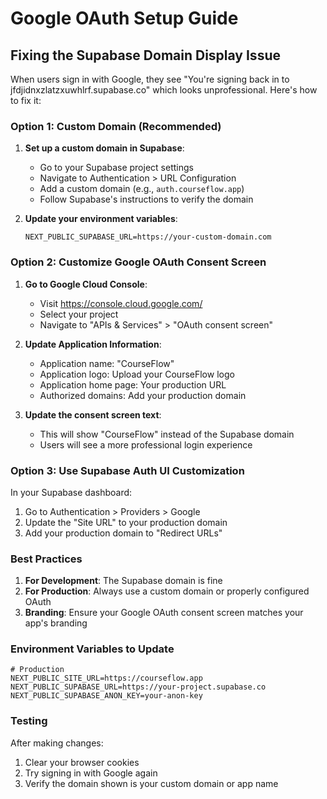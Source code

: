 # Google OAuth Setup Guide

## Fixing the Supabase Domain Display Issue

When users sign in with Google, they see "You're signing back in to jfdjidnxzlatzxuwhlrf.supabase.co" which looks unprofessional. Here's how to fix it:

### Option 1: Custom Domain (Recommended)

1. **Set up a custom domain in Supabase**:
   - Go to your Supabase project settings
   - Navigate to Authentication > URL Configuration
   - Add a custom domain (e.g., `auth.courseflow.app`)
   - Follow Supabase's instructions to verify the domain

2. **Update your environment variables**:
   ```env
   NEXT_PUBLIC_SUPABASE_URL=https://your-custom-domain.com
   ```

### Option 2: Customize Google OAuth Consent Screen

1. **Go to Google Cloud Console**:
   - Visit https://console.cloud.google.com/
   - Select your project
   - Navigate to "APIs & Services" > "OAuth consent screen"

2. **Update Application Information**:
   - Application name: "CourseFlow"
   - Application logo: Upload your CourseFlow logo
   - Application home page: Your production URL
   - Authorized domains: Add your production domain

3. **Update the consent screen text**:
   - This will show "CourseFlow" instead of the Supabase domain
   - Users will see a more professional login experience

### Option 3: Use Supabase Auth UI Customization

In your Supabase dashboard:
1. Go to Authentication > Providers > Google
2. Update the "Site URL" to your production domain
3. Add your production domain to "Redirect URLs"

### Best Practices

1. **For Development**: The Supabase domain is fine
2. **For Production**: Always use a custom domain or properly configured OAuth
3. **Branding**: Ensure your Google OAuth consent screen matches your app's branding

### Environment Variables to Update

```env
# Production
NEXT_PUBLIC_SITE_URL=https://courseflow.app
NEXT_PUBLIC_SUPABASE_URL=https://your-project.supabase.co
NEXT_PUBLIC_SUPABASE_ANON_KEY=your-anon-key
```

### Testing

After making changes:
1. Clear your browser cookies
2. Try signing in with Google again
3. Verify the domain shown is your custom domain or app name